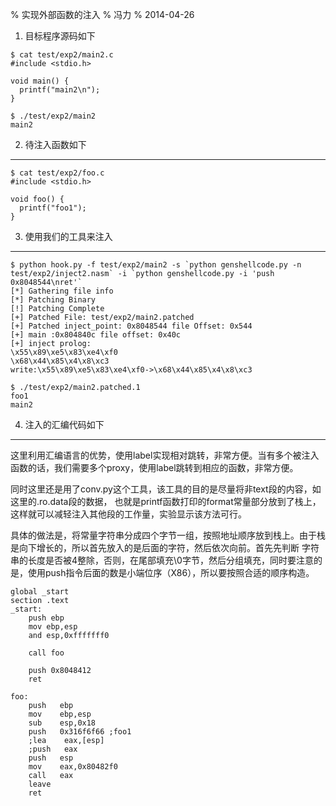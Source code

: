 % 实现外部函数的注入
% 冯力
% 2014-04-26


1. 目标程序源码如下

```
$ cat test/exp2/main2.c
#include <stdio.h>

void main() {
  printf("main2\n");
}

$ ./test/exp2/main2
main2
```

2. 待注入函数如下
----------------

```
$ cat test/exp2/foo.c
#include <stdio.h>

void foo() {
  printf("foo1");
}
```

3. 使用我们的工具来注入
---------------------

```
$ python hook.py -f test/exp2/main2 -s `python genshellcode.py -n test/exp2/inject2.nasm` -i `python genshellcode.py -i 'push 0x8048544\nret'`
[*] Gathering file info
[*] Patching Binary
[!] Patching Complete
[+] Patched File: test/exp2/main2.patched
[+] Patched inject_point: 0x8048544 file Offset: 0x544
[+] main :0x804840c file offset: 0x40c
[+] inject prolog:
\x55\x89\xe5\x83\xe4\xf0
\x68\x44\x85\x4\x8\xc3
write:\x55\x89\xe5\x83\xe4\xf0->\x68\x44\x85\x4\x8\xc3

$ ./test/exp2/main2.patched.1
foo1
main2
```

4. 注入的汇编代码如下
-------------------

这里利用汇编语言的优势，使用label实现相对跳转，非常方便。当有多个被注入函数的话，我们需要多个proxy，使用label跳转到相应的函数，非常方便。

同时这里还是用了conv.py这个工具，该工具的目的是尽量将非text段的内容，如这里的.ro.data段的数据，
也就是printf函数打印的format常量部分放到了栈上，这样就可以减轻注入其他段的工作量，实验显示该方法可行。

具体的做法是，将常量字符串分成四个字节一组，按照地址顺序放到栈上。由于栈是向下增长的，所以首先放入的是后面的字符，然后依次向前。首先先判断
字符串的长度是否被4整除，否则，在尾部填充\0字节，然后分组填充，同时要注意的是，使用push指令后面的数是小端位序（X86），所以要按照合适的顺序构造。


```
global _start
section .text
_start:
    push ebp
    mov ebp,esp
    and esp,0xfffffff0

    call foo

    push 0x8048412
    ret

foo:
    push   ebp
    mov    ebp,esp
    sub    esp,0x18
    push   0x316f6f66 ;foo1
    ;lea    eax,[esp]
    ;push   eax
    push   esp
    mov    eax,0x80482f0
    call   eax
    leave
    ret
```
